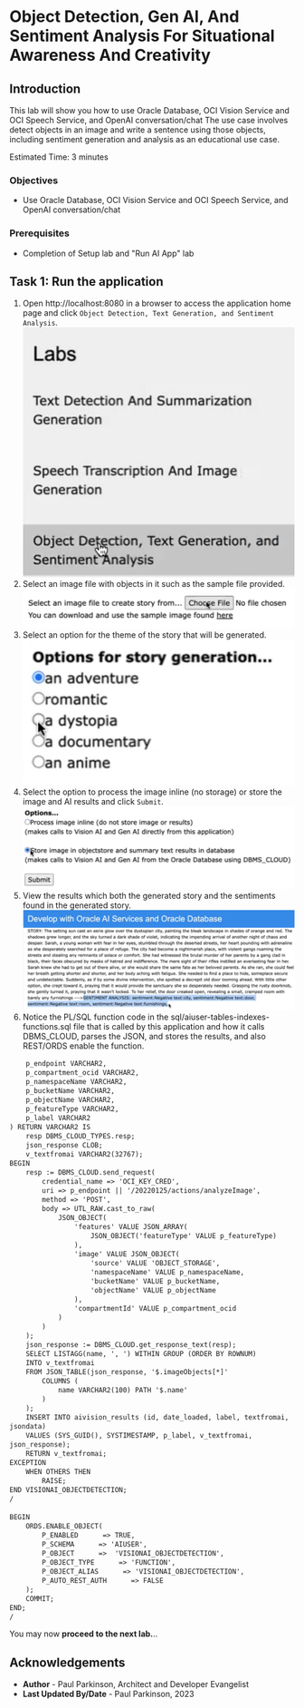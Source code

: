 # Object Detection, Gen AI, And Sentiment Analysis For Situational Awareness And Creativity

## Introduction

This lab will show you how to use Oracle Database, OCI Vision Service and OCI Speech Service, and OpenAI conversation/chat
The use case involves detect objects in an image and write a sentence using those objects, including sentiment generation and analysis as an educational use case.

Estimated Time:  3 minutes

[//]: # ([]&#40;youtube:GDma-8uxMUc&#41;)

### Objectives

-   Use Oracle Database, OCI Vision Service and OCI Speech Service, and OpenAI conversation/chat

### Prerequisites

- Completion of Setup lab and "Run AI App" lab

## Task 1: Run the application

1. Open http://localhost:8080 in a browser to access the application home page and click `Object Detection, Text Generation, and Sentiment Analysis`.
   ![App home page text detection link](images/objectdetection_textgen_sentiment1.png " ")
2. Select an image file with objects in it such as the sample file provided.
   ![App home page text detection link](images/objectdetection_textgen_sentiment2.png " ")
3. Select an option for the theme of the story that will be generated.
   ![App home page text detection link](images/objectdetection_textgen_sentiment3.png " ")
4. Select the option to process the image inline (no storage) or store the image and AI results and click `Submit`.
   ![App home page text detection link](images/objectdetection_textgen_sentiment4.png " ")
5. View the results which both the generated story and the sentiments found in the generated story.
   ![App home page text detection link](images/objectdetection_textgen_sentiment5.png " ")
6. Notice the PL/SQL function code in the sql/aiuser-tables-indexes-functions.sql file that is called by this application and how it calls DBMS_CLOUD, parses the JSON, and stores the results, and also REST/ORDS enable the function.

```CREATE OR REPLACE FUNCTION VISIONAI_OBJECTDETECTION (
    p_endpoint VARCHAR2,
    p_compartment_ocid VARCHAR2,
    p_namespaceName VARCHAR2,
    p_bucketName VARCHAR2,
    p_objectName VARCHAR2,
    p_featureType VARCHAR2,
    p_label VARCHAR2
) RETURN VARCHAR2 IS
    resp DBMS_CLOUD_TYPES.resp;
    json_response CLOB;
    v_textfromai VARCHAR2(32767);
BEGIN
    resp := DBMS_CLOUD.send_request(
        credential_name => 'OCI_KEY_CRED',
        uri => p_endpoint || '/20220125/actions/analyzeImage',
        method => 'POST',
        body => UTL_RAW.cast_to_raw(
            JSON_OBJECT(
                'features' VALUE JSON_ARRAY(
                    JSON_OBJECT('featureType' VALUE p_featureType)
                ),
                'image' VALUE JSON_OBJECT(
                    'source' VALUE 'OBJECT_STORAGE',
                    'namespaceName' VALUE p_namespaceName,
                    'bucketName' VALUE p_bucketName,
                    'objectName' VALUE p_objectName
                ),
                'compartmentId' VALUE p_compartment_ocid
            )
        )
    );
    json_response := DBMS_CLOUD.get_response_text(resp);
    SELECT LISTAGG(name, ', ') WITHIN GROUP (ORDER BY ROWNUM)
    INTO v_textfromai
    FROM JSON_TABLE(json_response, '$.imageObjects[*]'
        COLUMNS (
            name VARCHAR2(100) PATH '$.name'
        )
    );
    INSERT INTO aivision_results (id, date_loaded, label, textfromai, jsondata)
    VALUES (SYS_GUID(), SYSTIMESTAMP, p_label, v_textfromai, json_response);
    RETURN v_textfromai;
EXCEPTION
    WHEN OTHERS THEN
        RAISE;
END VISIONAI_OBJECTDETECTION;
/

BEGIN
    ORDS.ENABLE_OBJECT(
        P_ENABLED      => TRUE,
        P_SCHEMA      => 'AIUSER',
        P_OBJECT      =>  'VISIONAI_OBJECTDETECTION',
        P_OBJECT_TYPE      => 'FUNCTION',
        P_OBJECT_ALIAS      => 'VISIONAI_OBJECTDETECTION',
        P_AUTO_REST_AUTH      => FALSE
    );
    COMMIT;
END;
/
```


You may now **proceed to the next lab.**..

## Acknowledgements

* **Author** - Paul Parkinson, Architect and Developer Evangelist
* **Last Updated By/Date** - Paul Parkinson, 2023
